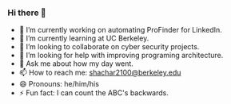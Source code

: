 ### Hi there 👋

- 🔭 I’m currently working on automating ProFinder for LinkedIn.
- 🌱 I’m currently learning at UC Berkeley.
- 👯 I’m looking to collaborate on cyber security projects.
- 🤔 I’m looking for help with improving programing architecture. 
- 💬 Ask me about how my day went.
- 📫 How to reach me: shachar2100@berkeley.edu
- 😄 Pronouns: he/him/his
- ⚡ Fun fact: I can count the ABC's backwards.
